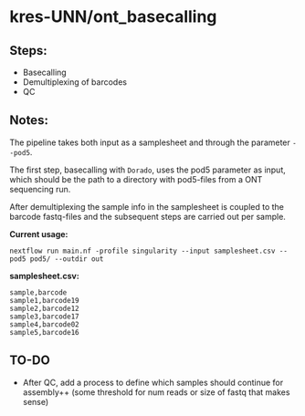# kres-UNN/ont_basecalling

## Steps:
* Basecalling 
* Demultiplexing of barcodes
* QC

## Notes:
The pipeline takes both input as a samplesheet and through the parameter `--pod5`.  
  
The first step, basecalling with `Dorado`, uses the pod5 parameter as input, which should be the path to a directory with pod5-files from a ONT sequencing run.  
  
After demultiplexing the sample info in the samplesheet is coupled to the barcode fastq-files and the subsequent steps are carried out per sample.

**Current usage:**
```
nextflow run main.nf -profile singularity --input samplesheet.csv --pod5 pod5/ --outdir out
```

**samplesheet.csv:**
```
sample,barcode
sample1,barcode19
sample2,barcode12
sample3,barcode17
sample4,barcode02
sample5,barcode16
```

## TO-DO
* After QC, add a process to define which samples should continue for assembly++ (some threshold for num reads or size of fastq that makes sense)

